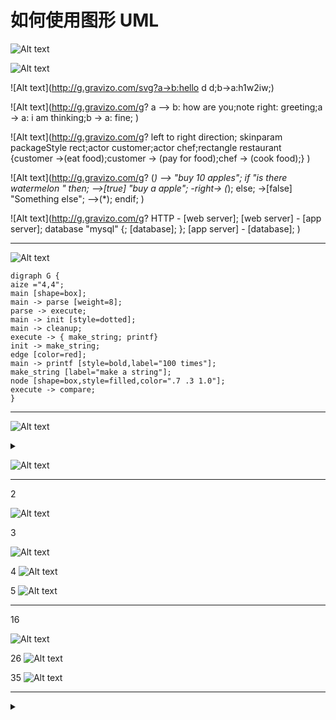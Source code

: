 



# 如何使用图形 UML





![Alt text](http://g.gravizo.com/g?a->b:hello;b->a:h1w2iw;)


![Alt text](http://g.gravizo.com/svg?a->b:hello;b->a:h1w2iw;)

![Alt text](http://g.gravizo.com/svg?a->b:hello d d;b->a:h1w2iw;)



![Alt text](http://g.gravizo.com/g?    a --> b: how are you;note right: greeting;a -> a: i am thinking;b -> a: fine;  )



![Alt text](http://g.gravizo.com/g? left to right direction; skinparam packageStyle rect;actor customer;actor chef;rectangle restaurant {customer ->(eat food);customer -> (pay for food);chef -> (cook food);}  )




![Alt text](http://g.gravizo.com/g?  (*) --> "buy 10 apples"; if "is there watermelon " then; -->[true] "buy a apple"; -right-> (*); else; ->[false] "Something else"; -->(*); endif;  )


![Alt text](http://g.gravizo.com/g?  HTTP - [web server];  [web server] - [app server];  database "mysql" {;  [database];  }; [app server] - [database];   )

[^1]: sdsds
[^n]: sdsdsdsdss
[^7]: 5464646

[^6]: trtr dssd "sds"

------



![Alt text](https://g.gravizo.com/svg?digraph%20G%20%7B%0Aaize%20%3D%224%2C4%22%3B%0Amain%20%5Bshape%3Dbox%5D%3B%0Amain%20-%3E%20parse%20%5Bweight%3D8%5D%3B%0Aparse%20-%3E%20execute%3B%0Amain%20-%3E%20init%20%5Bstyle%3Ddotted%5D%3B%0Amain%20-%3E%20cleanup%3B%0Aexecute%20-%3E%20%7B%20make_string%3B%20printf%7D%0Ainit%20-%3E%20make_string%3B%0Aedge%20%5Bcolor%3Dred%5D%3B%0Amain%20-%3E%20printf%20%5Bstyle%3Dbold%2Clabel%3D%22100%20times%22%5D%3B%0Amake_string%20%5Blabel%3D%22make%20a%20string%22%5D%3B%0Anode%20%5Bshape%3Dbox%2Cstyle%3Dfilled%2Ccolor%3D%22.7%20.3%201.0%22%5D%3B%0Aexecute%20-%3E%20compare%3B%0A%7D )


    digraph G {
    aize ="4,4";
    main [shape=box];
    main -> parse [weight=8];
    parse -> execute;
    main -> init [style=dotted];
    main -> cleanup;
    execute -> { make_string; printf}
    init -> make_string;
    edge [color=red];
    main -> printf [style=bold,label="100 times"];
    make_string [label="make a string"];
    node [shape=box,style=filled,color=".7 .3 1.0"];
    execute -> compare;
    }

------

![Alt text](https://g.gravizo.com/svg?%40startuml%3B%0A(*)%20--%3E%20if%20%22Some%20Test%22%20then%3B%0A%20%20--%3E%5Btrue%5D%20%22activity%201%22%3B%0A%20%20if%20%22%22%20then%3B%0A%20%20%20%20-%3E%20%22activity%203%22%20as%20a3%3B%0A%20%20else%3B%0A%20%20%20%20if%20%22Other%20test%22%20then%3B%0A%20%20%20%20%20%20-left-%3E%20%22activity%205%22%3B%0A%20%20%20%20else%3B%0A%20%20%20%20%20%20--%3E%20%22activity%206%22%3B%0A%20%20%20%20endif%3B%0A%20%20endif%3B%20%20%20%20%0Aelse%3B%20%20%20%20%0A%20%20-%3E%5Bfalse%5D%20%22activity%202%22%3B%20%20%20%20%0Aendif%3B%20%20%20%20%0Aa3%20--%3E%20if%20%22last%20test%22%20then%3B%0A%20%20--%3E%20%22activity%207%22%3B%0Aelse%3B%0A%20%20-%3E%20%22activity%208%22%3B%0Aendif%3B%20%20%20%20%0A%40enduml%20)

<details> 
<summary></summary>
```
    @startuml
    (*) --> if "Some Test" then
      -->[true] "activity 1"
      if "" then
        -> "activity 3" as a3
      else
        if "Other test" then
          -left-> "activity 5"
        else
          --> "activity 6"
        endif
      endif  
    else 
      ->[false] "activity 2"    
    endif
    a3 --> if "last test" then
      --> "activity 7"
    else
      -> "activity 8"
    endif  
    @enduml 
```
</details>

![Alt text](http://www.gravizo.com/img/1x1.png#)

------



2

![Alt text](https://g.gravizo.com/source/svg/thiisthemark2?https://raw.githubusercontent.com/testwind-cn/dpw/master/data.uml )

3

![Alt text](https://g.gravizo.com/source/svg/thiisthemark3?https://raw.githubusercontent.com/testwind-cn/dpw/master/data.uml )

4
![Alt text](https://g.gravizo.com/source/svg/thiisthemark4?https://raw.githubusercontent.com/testwind-cn/dpw/master/data.uml )

5
![Alt text](https://g.gravizo.com/source/svg/thiisthemark5?https://raw.githubusercontent.com/testwind-cn/dpw/master/data.uml )

------

16

![Alt text](https://g.gravizo.com/source/svg/thiisthemark16?https%3A%2F%2Fraw.githubusercontent.com%2Ftestwind-cn%2Fdpw%2Fmaster/README.md  )

26
![Alt text](https://g.gravizo.com/source/svg/thiisthemark26?https%3A%2F%2Fraw.githubusercontent.com%2Ftestwind-cn%2Fdpw%2Fmaster/README.md )


35
![Alt text](https://g.gravizo.com/source/svg/thiisthemark35?https%3A%2F%2Fraw.githubusercontent.com%2Ftestwind-cn%2Fdpw%2Fmaster/README.md )

------

<details> 
<summary></summary>
https://g.gravizo.com/source/svg/thiisthemark26?https://raw.githubusercontent.com/testwind-cn/dpw/master/README.md


```

thiisthemark16
left to right direction; 
skinparam packageStyle rect;
actor customer;actor chef;
rectangle restaurant {customer ->(teat food);
customer -> (pay for food);
chef -> (cook food);}  

thiisthemark16

thiisthemark26
@startuml
class Dummy {
- private field1
# protected field2
+ public field3
~ package method13()
- private method1237()
# protected method4()
+ public method2()
}
@enduml
thiisthemark26






thiisthemark35
@startuml
object Object01
object Object02
object Object03
object Object04
object Object05
object Object06
object Object07我
object Object08

Object01 <|-- Object02
Object03 *-- Object04
Object05 o-- "5" Object06
Object07我 .. Object08 : "some 我labels"
@enduml
thiisthemark35

```

</details>







